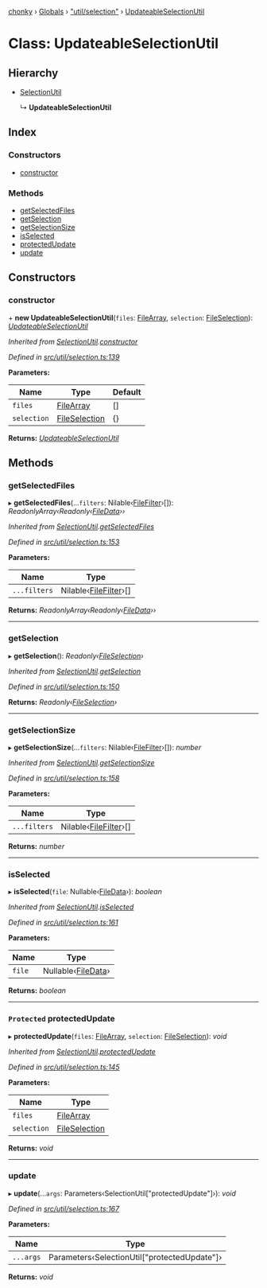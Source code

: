 [chonky](../README.md) › [Globals](../globals.md) › ["util/selection"](../modules/_util_selection_.md) › [UpdateableSelectionUtil](_util_selection_.updateableselectionutil.md)

# Class: UpdateableSelectionUtil

## Hierarchy

* [SelectionUtil](_util_selection_.selectionutil.md)

  ↳ **UpdateableSelectionUtil**

## Index

### Constructors

* [constructor](_util_selection_.updateableselectionutil.md#constructor)

### Methods

* [getSelectedFiles](_util_selection_.updateableselectionutil.md#getselectedfiles)
* [getSelection](_util_selection_.updateableselectionutil.md#getselection)
* [getSelectionSize](_util_selection_.updateableselectionutil.md#getselectionsize)
* [isSelected](_util_selection_.updateableselectionutil.md#isselected)
* [protectedUpdate](_util_selection_.updateableselectionutil.md#protected-protectedupdate)
* [update](_util_selection_.updateableselectionutil.md#update)

## Constructors

###  constructor

\+ **new UpdateableSelectionUtil**(`files`: [FileArray](../modules/_types_files_types_.md#filearray), `selection`: [FileSelection](../interfaces/_types_selection_types_.fileselection.md)): *[UpdateableSelectionUtil](_util_selection_.updateableselectionutil.md)*

*Inherited from [SelectionUtil](_util_selection_.selectionutil.md).[constructor](_util_selection_.selectionutil.md#constructor)*

*Defined in [src/util/selection.ts:139](https://github.com/TimboKZ/Chonky/blob/2de2c80/src/util/selection.ts#L139)*

**Parameters:**

Name | Type | Default |
------ | ------ | ------ |
`files` | [FileArray](../modules/_types_files_types_.md#filearray) | [] |
`selection` | [FileSelection](../interfaces/_types_selection_types_.fileselection.md) | {} |

**Returns:** *[UpdateableSelectionUtil](_util_selection_.updateableselectionutil.md)*

## Methods

###  getSelectedFiles

▸ **getSelectedFiles**(...`filters`: Nilable‹[FileFilter](../modules/_types_files_types_.md#filefilter)›[]): *ReadonlyArray‹Readonly‹[FileData](../interfaces/_types_files_types_.filedata.md)››*

*Inherited from [SelectionUtil](_util_selection_.selectionutil.md).[getSelectedFiles](_util_selection_.selectionutil.md#getselectedfiles)*

*Defined in [src/util/selection.ts:153](https://github.com/TimboKZ/Chonky/blob/2de2c80/src/util/selection.ts#L153)*

**Parameters:**

Name | Type |
------ | ------ |
`...filters` | Nilable‹[FileFilter](../modules/_types_files_types_.md#filefilter)›[] |

**Returns:** *ReadonlyArray‹Readonly‹[FileData](../interfaces/_types_files_types_.filedata.md)››*

___

###  getSelection

▸ **getSelection**(): *Readonly‹[FileSelection](../interfaces/_types_selection_types_.fileselection.md)›*

*Inherited from [SelectionUtil](_util_selection_.selectionutil.md).[getSelection](_util_selection_.selectionutil.md#getselection)*

*Defined in [src/util/selection.ts:150](https://github.com/TimboKZ/Chonky/blob/2de2c80/src/util/selection.ts#L150)*

**Returns:** *Readonly‹[FileSelection](../interfaces/_types_selection_types_.fileselection.md)›*

___

###  getSelectionSize

▸ **getSelectionSize**(...`filters`: Nilable‹[FileFilter](../modules/_types_files_types_.md#filefilter)›[]): *number*

*Inherited from [SelectionUtil](_util_selection_.selectionutil.md).[getSelectionSize](_util_selection_.selectionutil.md#getselectionsize)*

*Defined in [src/util/selection.ts:158](https://github.com/TimboKZ/Chonky/blob/2de2c80/src/util/selection.ts#L158)*

**Parameters:**

Name | Type |
------ | ------ |
`...filters` | Nilable‹[FileFilter](../modules/_types_files_types_.md#filefilter)›[] |

**Returns:** *number*

___

###  isSelected

▸ **isSelected**(`file`: Nullable‹[FileData](../interfaces/_types_files_types_.filedata.md)›): *boolean*

*Inherited from [SelectionUtil](_util_selection_.selectionutil.md).[isSelected](_util_selection_.selectionutil.md#isselected)*

*Defined in [src/util/selection.ts:161](https://github.com/TimboKZ/Chonky/blob/2de2c80/src/util/selection.ts#L161)*

**Parameters:**

Name | Type |
------ | ------ |
`file` | Nullable‹[FileData](../interfaces/_types_files_types_.filedata.md)› |

**Returns:** *boolean*

___

### `Protected` protectedUpdate

▸ **protectedUpdate**(`files`: [FileArray](../modules/_types_files_types_.md#filearray), `selection`: [FileSelection](../interfaces/_types_selection_types_.fileselection.md)): *void*

*Inherited from [SelectionUtil](_util_selection_.selectionutil.md).[protectedUpdate](_util_selection_.selectionutil.md#protected-protectedupdate)*

*Defined in [src/util/selection.ts:145](https://github.com/TimboKZ/Chonky/blob/2de2c80/src/util/selection.ts#L145)*

**Parameters:**

Name | Type |
------ | ------ |
`files` | [FileArray](../modules/_types_files_types_.md#filearray) |
`selection` | [FileSelection](../interfaces/_types_selection_types_.fileselection.md) |

**Returns:** *void*

___

###  update

▸ **update**(...`args`: Parameters‹SelectionUtil["protectedUpdate"]›): *void*

*Defined in [src/util/selection.ts:167](https://github.com/TimboKZ/Chonky/blob/2de2c80/src/util/selection.ts#L167)*

**Parameters:**

Name | Type |
------ | ------ |
`...args` | Parameters‹SelectionUtil["protectedUpdate"]› |

**Returns:** *void*
